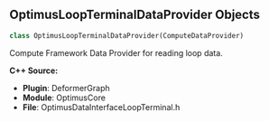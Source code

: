 ## OptimusLoopTerminalDataProvider Objects

```python
class OptimusLoopTerminalDataProvider(ComputeDataProvider)
```

Compute Framework Data Provider for reading loop data.

**C++ Source:**

- **Plugin**: DeformerGraph
- **Module**: OptimusCore
- **File**: OptimusDataInterfaceLoopTerminal.h

<a id="unreal.OptimusMorphTargetDataProvider"></a>